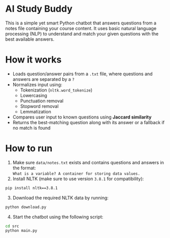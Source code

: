 # AI Study Buddy

This is a simple yet smart Python chatbot that answers questions from a notes file containing your course content. It uses basic natural language processing (NLP) to understand and match your given questions with the best available answers.

# How it works

- Loads question/answer pairs from a `.txt` file, where questions and answers are separated by a `?`
- Normalizes input using:
  - Tokenization (`nltk.word_tokenize`)
  - Lowercasing
  - Punctuation removal
  - Stopword removal
  - Lemmatization
- Compares user input to known questions using **Jaccard similarity**
- Returns the best-matching question along with its answer or a fallback if no match is found

# How to run

1. Make sure `data/notes.txt` exists and contains questions and answers in the format:  
   `What is a variable? A container for storing data values.`
2. Install NLTK (make sure to use version `3.8.1` for compatibility):
```bash
pip install nltk==3.8.1
```
3. Download the required NLTK data by running:
```bash
python download.py
```
4. Start the chatbot using the following script:
```bash
cd src
python main.py
```